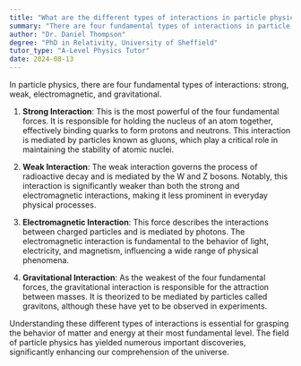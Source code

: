 ```yaml
---
title: "What are the different types of interactions in particle physics?"
summary: "There are four fundamental types of interactions in particle physics: strong, weak, electromagnetic, and gravitational."
author: "Dr. Daniel Thompson"
degree: "PhD in Relativity, University of Sheffield"
tutor_type: "A-Level Physics Tutor"
date: 2024-08-13
---
```


In particle physics, there are four fundamental types of interactions: strong, weak, electromagnetic, and gravitational.

1. **Strong Interaction**: This is the most powerful of the four fundamental forces. It is responsible for holding the nucleus of an atom together, effectively binding quarks to form protons and neutrons. This interaction is mediated by particles known as gluons, which play a critical role in maintaining the stability of atomic nuclei.

2. **Weak Interaction**: The weak interaction governs the process of radioactive decay and is mediated by the W and Z bosons. Notably, this interaction is significantly weaker than both the strong and electromagnetic interactions, making it less prominent in everyday physical processes.

3. **Electromagnetic Interaction**: This force describes the interactions between charged particles and is mediated by photons. The electromagnetic interaction is fundamental to the behavior of light, electricity, and magnetism, influencing a wide range of physical phenomena.

4. **Gravitational Interaction**: As the weakest of the four fundamental forces, the gravitational interaction is responsible for the attraction between masses. It is theorized to be mediated by particles called gravitons, although these have yet to be observed in experiments.

Understanding these different types of interactions is essential for grasping the behavior of matter and energy at their most fundamental level. The field of particle physics has yielded numerous important discoveries, significantly enhancing our comprehension of the universe.
    